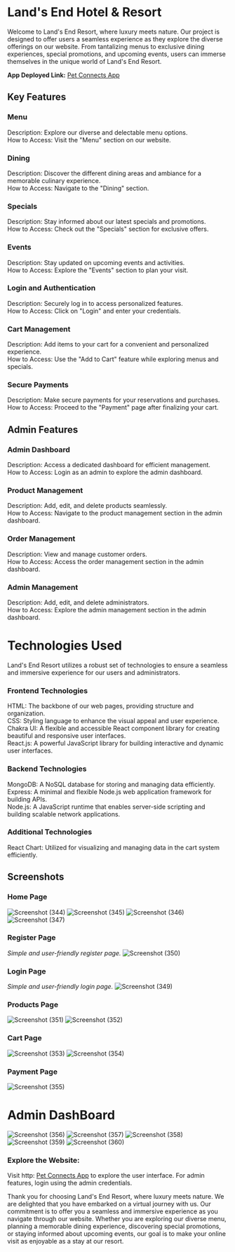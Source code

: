 # Land's End Hotel & Resort

Welcome to Land's End Resort, where luxury meets nature. Our project is designed to offer users a seamless experience as they explore the diverse offerings on our website. From tantalizing menus to exclusive dining experiences, special promotions, and upcoming events, users can immerse themselves in the unique world of Land's End Resort.

**App Deployed Link:** [Pet Connects App](https://lands-end-resort.vercel.app/)

## Key Features

### Menu

Description: Explore our diverse and delectable menu options.
<br />
How to Access: Visit the "Menu" section on our website.

### Dining
Description: Discover the different dining areas and ambiance for a memorable culinary experience.
<br />
How to Access: Navigate to the "Dining" section.

### Specials
Description: Stay informed about our latest specials and promotions.
<br />
How to Access: Check out the "Specials" section for exclusive offers.

### Events
Description: Stay updated on upcoming events and activities.
<br />
How to Access: Explore the "Events" section to plan your visit. 

### Login and Authentication
Description: Securely log in to access personalized features.
<br />
How to Access: Click on "Login" and enter your credentials.

### Cart Management
Description: Add items to your cart for a convenient and personalized experience.
<br />
How to Access: Use the "Add to Cart" feature while exploring menus and specials.

### Secure Payments
Description: Make secure payments for your reservations and purchases.
<br />
How to Access: Proceed to the "Payment" page after finalizing your cart.


## Admin Features

### Admin Dashboard
Description: Access a dedicated dashboard for efficient management.
<br />
How to Access: Login as an admin to explore the admin dashboard.

### Product Management
Description: Add, edit, and delete products seamlessly.
<br />
How to Access: Navigate to the product management section in the admin dashboard.

### Order Management
Description: View and manage customer orders.
<br />
How to Access: Access the order management section in the admin dashboard.


### Admin Management
Description: Add, edit, and delete administrators.
<br />
How to Access: Explore the admin management section in the admin dashboard.


# Technologies Used
Land's End Resort utilizes a robust set of technologies to ensure a seamless and immersive experience for our users and administrators.

### Frontend Technologies
HTML: The backbone of our web pages, providing structure and organization.
<br />
CSS: Styling language to enhance the visual appeal and user experience.
<br />
Chakra UI: A flexible and accessible React component library for creating beautiful and responsive user interfaces.
<br />
React.js: A powerful JavaScript library for building interactive and dynamic user interfaces.

### Backend Technologies
MongoDB: A NoSQL database for storing and managing data efficiently.
<br />
Express: A minimal and flexible Node.js web application framework for building APIs. <br />
Node.js: A JavaScript runtime that enables server-side scripting and building scalable network applications.

### Additional Technologies
React Chart: Utilized for visualizing and managing data in the cart system efficiently.

## Screenshots

### Home Page
![Screenshot (344)](https://github.com/AbhishekRaskar/Lands_End_Resort/assets/112754426/e4f09f19-19b7-4e0a-8887-a74ea81c7cc6)
![Screenshot (345)](https://github.com/AbhishekRaskar/Lands_End_Resort/assets/112754426/f07fa905-b23f-4bf2-b3d8-9aff8d3cd376)
![Screenshot (346)](https://github.com/AbhishekRaskar/Lands_End_Resort/assets/112754426/b57a7c75-5653-48c3-a257-b4188de052a8)
![Screenshot (347)](https://github.com/AbhishekRaskar/Lands_End_Resort/assets/112754426/6eb45e88-72ed-4149-b76c-ab86872e7a78)

### Register Page
*Simple and user-friendly register page.*
![Screenshot (350)](https://github.com/AbhishekRaskar/Lands_End_Resort/assets/112754426/26df0faf-9ad5-4169-8bd9-42917fcc5aee)


### Login Page
*Simple and user-friendly login page.*
![Screenshot (349)](https://github.com/AbhishekRaskar/Lands_End_Resort/assets/112754426/cfff4414-ea9f-41ae-9c9a-40638fc07010)


### Products Page
![Screenshot (351)](https://github.com/AbhishekRaskar/Lands_End_Resort/assets/112754426/c350e3f4-ed71-4f76-9790-33a43998935e)
![Screenshot (352)](https://github.com/AbhishekRaskar/Lands_End_Resort/assets/112754426/093e8a83-60a4-4302-a3f8-22c89478f820)

### Cart Page

![Screenshot (353)](https://github.com/AbhishekRaskar/Lands_End_Resort/assets/112754426/d5c2de4d-9026-4d21-bfa4-ff7b2d7c23d4)
![Screenshot (354)](https://github.com/AbhishekRaskar/Lands_End_Resort/assets/112754426/95d9541f-0df8-4404-a86f-ae0f9b35970e)

### Payment Page
![Screenshot (355)](https://github.com/AbhishekRaskar/Lands_End_Resort/assets/112754426/bbb3d2c0-be80-4b01-ab3c-da3215bd158f)

# Admin DashBoard
![Screenshot (356)](https://github.com/AbhishekRaskar/Lands_End_Resort/assets/112754426/6384aa9a-21e0-4f5d-a080-7535bf06f4dd)
![Screenshot (357)](https://github.com/AbhishekRaskar/Lands_End_Resort/assets/112754426/4e1aa831-41cc-4450-9320-820627bfc4ad)
![Screenshot (358)](https://github.com/AbhishekRaskar/Lands_End_Resort/assets/112754426/0ca65014-104b-4e96-9879-373263512915)
![Screenshot (359)](https://github.com/AbhishekRaskar/Lands_End_Resort/assets/112754426/654e0ae7-9808-4107-a656-5a38257f0e52)
![Screenshot (360)](https://github.com/AbhishekRaskar/Lands_End_Resort/assets/112754426/e78e56ef-2bec-4128-b108-c3030020ac2b)

### Explore the Website:

Visit http:&nbsp;[Pet Connects App](https://lands-end-resort.vercel.app/) to explore the user interface.
For admin features, login using the admin credentials.

Thank you for choosing Land's End Resort, where luxury meets nature. We are delighted that you have embarked on a virtual journey with us. Our commitment is to offer you a seamless and immersive experience as you navigate through our website. Whether you are exploring our diverse menu, planning a memorable dining experience, discovering special promotions, or staying informed about upcoming events, our goal is to make your online visit as enjoyable as a stay at our resort.
